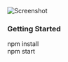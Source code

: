 

![Screenshot](https://user-images.githubusercontent.com/16826885/31302499-dcb609a6-ab0a-11e7-8c21-cde2eb9b45ea.gif)

### Getting Started

 npm install <br/>
 npm start

